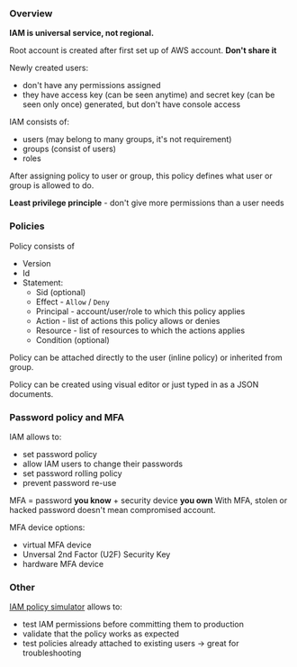 ### Overview

**IAM is universal service, not regional.** 

Root account is created after first set up of AWS account. **Don't share it**

Newly created users:
- don't have any permissions assigned
- they have access key (can be seen anytime) and secret key (can be seen only once) generated, but don't have console access

IAM consists of:
- users (may belong to many groups, it's not requirement)
- groups (consist of users)
- roles

After assigning policy to user or group, this policy defines what user or group is allowed to do.

**Least privilege principle** - don't give more permissions than a user needs

### Policies

Policy consists of
- Version
- Id
- Statement:
	- Sid (optional)
	- Effect - `Allow` / `Deny`
	- Principal - account/user/role to which this policy applies
	- Action - list of actions this policy allows or denies
	- Resource - list of resources to which the actions applies
	- Condition (optional)

Policy can be attached directly to the user (inline policy) or inherited from group.

Policy can be created using visual editor or just typed in as a JSON documents.

### Password policy and MFA

IAM allows to:
- set password policy
- allow IAM users to change their passwords
- set password rolling policy
- prevent password re-use

MFA = password **you know** + security device **you own**
With MFA, stolen or hacked password doesn't mean compromised account.

MFA device options:
- virtual MFA device
- Unversal 2nd Factor (U2F) Security Key
- hardware MFA device

### Other

[IAM policy simulator](https://policysim.aws.amazon.com/home/index.jsp?#) allows to:
- test IAM permissions before committing them to production
- validate that the policy works as expected
- test policies already attached to existing users -> great for troubleshooting